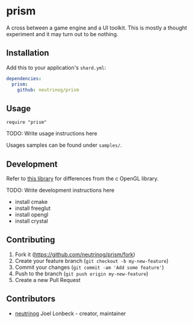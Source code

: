 # prism

A cross between a game engine and a UI toolkit.
This is mostly a thought experiment and it may turn out to be nothing.

## Installation

Add this to your application's `shard.yml`:

```yaml
dependencies:
  prism:
    github: neutrinog/prism
```

## Usage

```crystal
require "prism"
```

TODO: Write usage instructions here

Usages samples can be found under `samples/`.

## Development

Refer to [this library](https://github.com/calebuharrison/LibGL) for differences from the c OpenGL library.

TODO: Write development instructions here

- install cmake
- install freeglut
- install opengl
- install crystal

## Contributing

1. Fork it (<https://github.com/neutrinog/prism/fork>)
2. Create your feature branch (`git checkout -b my-new-feature`)
3. Commit your changes (`git commit -am 'Add some feature'`)
4. Push to the branch (`git push origin my-new-feature`)
5. Create a new Pull Request

## Contributors

- [neutrinog](https://github.com/neutrinog) Joel Lonbeck - creator, maintainer
